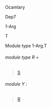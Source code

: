 Ocamlary

Dep7

1-Arg

T

Module type 1-Arg.T

<a id="module-type-R"></a>

###### module type R =

> [S](Ocamlary.Dep7.argument-1-Arg.md#module-type-S)


<a id="module-Y"></a>

###### module Y :

> [R](Ocamlary.Dep7.argument-1-Arg.md#module-type-S)
